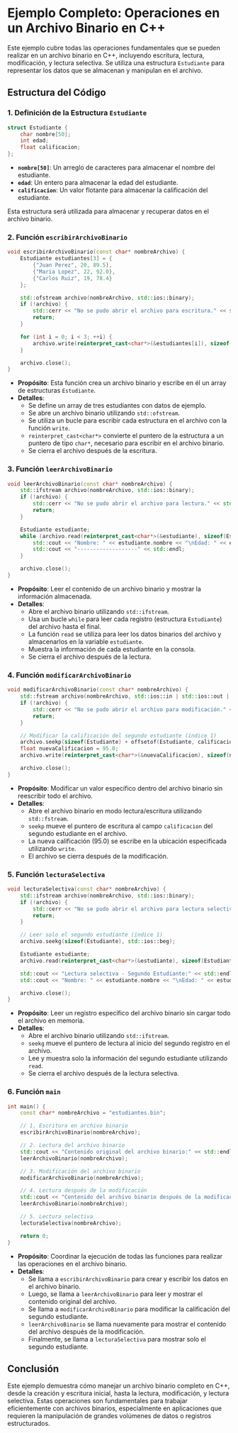 # Ejemplo Completo: Operaciones en un Archivo Binario en C++

Este ejemplo cubre todas las operaciones fundamentales que se pueden realizar en un archivo binario en C++, incluyendo escritura, lectura, modificación, y lectura selectiva. Se utiliza una estructura `Estudiante` para representar los datos que se almacenan y manipulan en el archivo.

## Estructura del Código

### 1. Definición de la Estructura `Estudiante`

```cpp
struct Estudiante {
    char nombre[50];
    int edad;
    float calificacion;
};
```

- **`nombre[50]`**: Un arreglo de caracteres para almacenar el nombre del estudiante.
- **`edad`**: Un entero para almacenar la edad del estudiante.
- **`calificacion`**: Un valor flotante para almacenar la calificación del estudiante.

Esta estructura será utilizada para almacenar y recuperar datos en el archivo binario.

### 2. Función `escribirArchivoBinario`

```cpp
void escribirArchivoBinario(const char* nombreArchivo) {
    Estudiante estudiantes[3] = {
        {"Juan Perez", 20, 89.5},
        {"Maria Lopez", 22, 92.0},
        {"Carlos Ruiz", 19, 78.4}
    };

    std::ofstream archivo(nombreArchivo, std::ios::binary);
    if (!archivo) {
        std::cerr << "No se pudo abrir el archivo para escritura." << std::endl;
        return;
    }

    for (int i = 0; i < 3; ++i) {
        archivo.write(reinterpret_cast<char*>(&estudiantes[i]), sizeof(Estudiante));
    }

    archivo.close();
}
```

- **Propósito**: Esta función crea un archivo binario y escribe en él un array de estructuras `Estudiante`.
- **Detalles**:
    - Se define un array de tres estudiantes con datos de ejemplo.
    - Se abre un archivo binario utilizando `std::ofstream`.
    - Se utiliza un bucle para escribir cada estructura en el archivo con la función `write`.
    - `reinterpret_cast<char*>` convierte el puntero de la estructura a un puntero de tipo `char*`, necesario para escribir en el archivo binario.
    - Se cierra el archivo después de la escritura.

### 3. Función `leerArchivoBinario`

```cpp
void leerArchivoBinario(const char* nombreArchivo) {
    std::ifstream archivo(nombreArchivo, std::ios::binary);
    if (!archivo) {
        std::cerr << "No se pudo abrir el archivo para lectura." << std::endl;
        return;
    }

    Estudiante estudiante;
    while (archivo.read(reinterpret_cast<char*>(&estudiante), sizeof(Estudiante))) {
        std::cout << "Nombre: " << estudiante.nombre << "\nEdad: " << estudiante.edad << "\nCalificación: " << estudiante.calificacion << std::endl;
        std::cout << "-------------------" << std::endl;
    }

    archivo.close();
}
```

- **Propósito**: Leer el contenido de un archivo binario y mostrar la información almacenada.
- **Detalles**:
    - Abre el archivo binario utilizando `std::ifstream`.
    - Usa un bucle `while` para leer cada registro (estructura `Estudiante`) del archivo hasta el final.
    - La función `read` se utiliza para leer los datos binarios del archivo y almacenarlos en la variable `estudiante`.
    - Muestra la información de cada estudiante en la consola.
    - Se cierra el archivo después de la lectura.

### 4. Función `modificarArchivoBinario`

```cpp
void modificarArchivoBinario(const char* nombreArchivo) {
    std::fstream archivo(nombreArchivo, std::ios::in | std::ios::out | std::ios::binary);
    if (!archivo) {
        std::cerr << "No se pudo abrir el archivo para modificación." << std::endl;
        return;
    }

    // Modificar la calificación del segundo estudiante (índice 1)
    archivo.seekp(sizeof(Estudiante) + offsetof(Estudiante, calificacion), std::ios::beg);
    float nuevaCalificacion = 95.0;
    archivo.write(reinterpret_cast<char*>(&nuevaCalificacion), sizeof(nuevaCalificacion));

    archivo.close();
}
```

- **Propósito**: Modificar un valor específico dentro del archivo binario sin reescribir todo el archivo.
- **Detalles**:
    - Abre el archivo binario en modo lectura/escritura utilizando `std::fstream`.
    - `seekp` mueve el puntero de escritura al campo `calificacion` del segundo estudiante en el archivo.
    - La nueva calificación (95.0) se escribe en la ubicación especificada utilizando `write`.
    - El archivo se cierra después de la modificación.

### 5. Función `lecturaSelectiva`

```cpp
void lecturaSelectiva(const char* nombreArchivo) {
    std::ifstream archivo(nombreArchivo, std::ios::binary);
    if (!archivo) {
        std::cerr << "No se pudo abrir el archivo para lectura selectiva." << std::endl;
        return;
    }

    // Leer solo el segundo estudiante (índice 1)
    archivo.seekg(sizeof(Estudiante), std::ios::beg);

    Estudiante estudiante;
    archivo.read(reinterpret_cast<char*>(&estudiante), sizeof(Estudiante));

    std::cout << "Lectura selectiva - Segundo Estudiante:" << std::endl;
    std::cout << "Nombre: " << estudiante.nombre << "\nEdad: " << estudiante.edad << "\nCalificación: " << estudiante.calificacion << std::endl;

    archivo.close();
}
```

- **Propósito**: Leer un registro específico del archivo binario sin cargar todo el archivo en memoria.
- **Detalles**:
    - Abre el archivo binario utilizando `std::ifstream`.
    - `seekg` mueve el puntero de lectura al inicio del segundo registro en el archivo.
    - Lee y muestra solo la información del segundo estudiante utilizando `read`.
    - Se cierra el archivo después de la lectura selectiva.

### 6. Función `main`

```cpp
int main() {
    const char* nombreArchivo = "estudiantes.bin";

    // 1. Escritura en archivo binario
    escribirArchivoBinario(nombreArchivo);

    // 2. Lectura del archivo binario
    std::cout << "Contenido original del archivo binario:" << std::endl;
    leerArchivoBinario(nombreArchivo);

    // 3. Modificación del archivo binario
    modificarArchivoBinario(nombreArchivo);

    // 4. Lectura después de la modificación
    std::cout << "Contenido del archivo binario después de la modificación:" << std::endl;
    leerArchivoBinario(nombreArchivo);

    // 5. Lectura selectiva
    lecturaSelectiva(nombreArchivo);

    return 0;
}
```

- **Propósito**: Coordinar la ejecución de todas las funciones para realizar las operaciones en el archivo binario.
- **Detalles**:
    - Se llama a `escribirArchivoBinario` para crear y escribir los datos en el archivo binario.
    - Luego, se llama a `leerArchivoBinario` para leer y mostrar el contenido original del archivo.
    - Se llama a `modificarArchivoBinario` para modificar la calificación del segundo estudiante.
    - `leerArchivoBinario` se llama nuevamente para mostrar el contenido del archivo después de la modificación.
    - Finalmente, se llama a `lecturaSelectiva` para mostrar solo el segundo estudiante.

## Conclusión

Este ejemplo demuestra cómo manejar un archivo binario completo en C++, desde la creación y escritura inicial, hasta la lectura, modificación, y lectura selectiva. Estas operaciones son fundamentales para trabajar eficientemente con archivos binarios, especialmente en aplicaciones que requieren la manipulación de grandes volúmenes de datos o registros estructurados.
